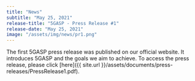 ```yaml
---
title: "News"
subtitle: "May 25, 2021"
release-title: "5GASP - Press Release #1"
release-date: "May 25, 2021"
image: "/assets/img/news/pr1.png"
---
```



The first 5GASP press release was published on our official website. It introduces 5GASP and the goals we aim to achieve. To access the press release, please click [here]({{ site.url }}/assets/documents/press-releases/PressRelease1.pdf).